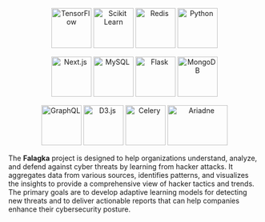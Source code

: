 <p align="center">
  <img src="https://github.com/Falagka/.github/assets/22774077/209c1c9d-7921-45fc-bd1f-9767e676e9c6" alt="TensorFlow" width="80" height="80"/>
  <img src="https://github.com/Falagka/.github/assets/22774077/5e19ee27-7b3f-4db8-b013-422f5249a70f" alt="Scikit Learn" width="80" height="80"/>
  <img src="https://github.com/Falagka/.github/assets/22774077/98db49cb-c238-4295-90dd-b45028ec4b4e" alt="Redis" width="80" height="80"/>
  <img src="https://github.com/Falagka/.github/assets/22774077/9b20b836-f768-4001-8c77-4209109e98c6" alt="Python" width="80" height="80"/>
</p>
<p align="center">
  <img src="https://github.com/Falagka/.github/assets/22774077/3ba9e4ad-3766-4dc1-b7a2-d07e0a962d6f" alt="Next.js" width="80" height="80"/>
  <img src="https://github.com/Falagka/.github/assets/22774077/e6f5d065-c547-45c7-a4fb-af5637d600fb" alt="MySQL" width="80" height="80"/>
  <img src="https://github.com/Falagka/.github/assets/22774077/bde02e21-59fd-4044-aba0-8f79454620ba" alt="Flask" width="80" height="80"/>
  <img src="https://github.com/Falagka/.github/assets/22774077/56c8826c-1bb2-48d9-a9be-e823a90354e7" alt="MongoDB" width="80" height="80"/>
</p>
<p align="center">
  <img src="https://github.com/Falagka/.github/assets/22774077/1c12f316-196e-479b-9c26-694b4034c0d6" alt="GraphQL" width="80" height="80"/>
  <img src="https://github.com/Falagka/.github/assets/22774077/86bca36a-a4bc-4589-91f2-c3d21414da50" alt="D3.js" width="80" height="80"/>
  <img src="https://github.com/Falagka/.github/assets/22774077/abe3dd81-b9f9-498b-a9c8-ba16806de8c9" alt="Celery" width="80" height="80"/>
  <img src="https://github.com/Falagka/.github/assets/22774077/6d41a65b-bc5a-48d0-a3ae-32b49174244b" alt="Ariadne" width="120" height="80"/>
</p>



The **Falagka** project is designed to help organizations understand, analyze, and defend against cyber threats by learning from hacker attacks. It aggregates data from various sources, identifies patterns, and visualizes the insights to provide a comprehensive view of hacker tactics and trends. The primary goals are to develop adaptive learning models for detecting new threats and to deliver actionable reports that can help companies enhance their cybersecurity posture.

